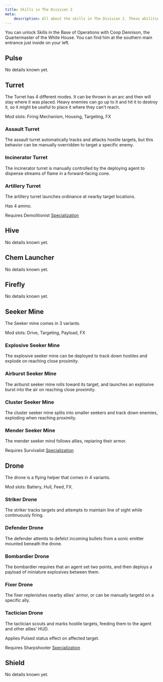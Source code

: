 ```yaml
---
title: Skills in The Division 2
meta:
    description: All about the skills in The Division 2. These abilities allow you to control the fights in different interesting ways.
---
```


You can unlock Skills in the Base of Operations with Coop Dennison, the Quartermaster of the White House. You can find him at the southern main entrance just inside on your left.

## Pulse

No details known yet.

## Turret

The Turret has 4 different modes. It can be thrown in an arc and then will stay where it was placed. Heavy enemies can go up to it and hit it to destroy it, so it might be useful to place it where they can't reach.

Mod slots: Firing Mechanism, Housing, Targeting, FX

### Assault Turret

The assault turret automatically tracks and attacks hostile targets, but this behavior can be manually overridden to target a specific enemy.

### Incinerator Turret

The incinerator turret is manually controlled by the deploying agent to dispense streams of flame in a forward-facing cone.

### Artillery Turret

The artillery turret launches ordinance at nearby target locations.

Has 4 ammo.

Requires Demolitionist [Specialization](/specializations.html)

## Hive

No details known yet.

## Chem Launcher

No details known yet.

## Firefly

No details known yet.

## Seeker Mine

The Seeker mine comes in 3 variants. 

Mod slots: Drive, Targeting, Payload, FX

### Explosive Seeker Mine

The explosive seeker mine can be deployed to track down hostiles and explode on reaching close proximity.

### Airburst Seeker Mine

The airburst seeker mine rolls toward its target, and launches an explosive burst into the air on reaching close proximity.

### Cluster Seeker Mine

The cluster seeker mine splits into smaller seekers and track down enemies, exploding when reaching proximity.

### Mender Seeker Mine

The mender seeker mind follows allies, repiaring their armor.

Requires Survivalist [Specialization](/specializations.html)

## Drone

The drone is a flying helper that comes in 4 variants.

Mod slots: Battery, Hull, Feed, FX.

### Striker Drone

The striker tracks targets and attempts to maintain line of sight while continuously firing.

### Defender Drone

The defender attemts to defelct incoming bullets from a sonic emitter mounted beneath the drone.

### Bombardier Drone

The bombardier requires that an agent set two points, and then deploys a payload of miniature explosives between them.

### Fixer Drone

The fixer replenishes nearby allies' armor, or can be manually targetd on a specific ally.

### Tactician Drone

The tactician scouts and marks hostile targets, feeding them to the agent and other allies' HUD.

Applies Pulsed status effect on affected target.

Requires Sharpshooter [Specialization](/specializations.html)

## Shield

No details known yet.
